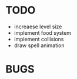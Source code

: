 
# TODO

* increaese level size
* implement food system
* implement collisions
* draw spell animation

# BUGS
